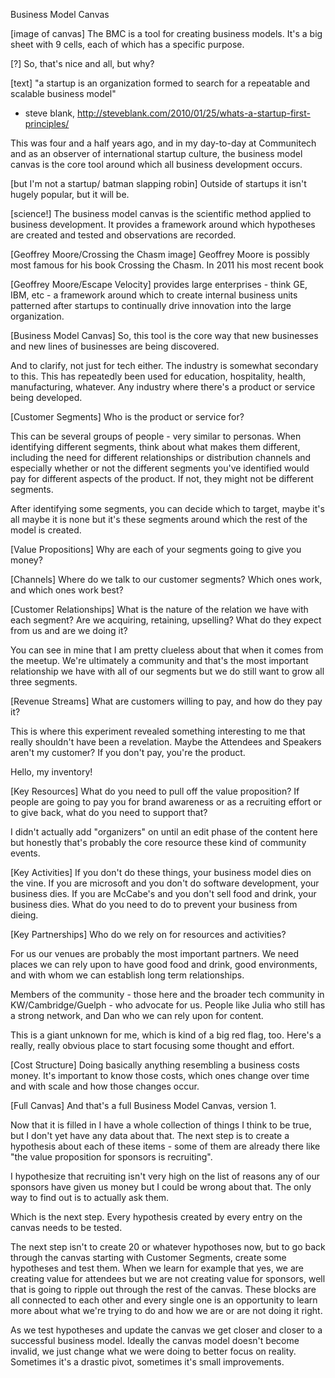 Business Model Canvas

[image of canvas]
The BMC is a tool for creating business models. It's a big sheet with 9 cells, each of which has a specific purpose. 

[?]
So, that's nice and all, but why?

[text]
"a startup is an organization formed to search for a repeatable and scalable business model"
- steve blank, http://steveblank.com/2010/01/25/whats-a-startup-first-principles/

This was four and a half years ago, and in my day-to-day at Communitech and as an observer of international startup culture, the business model canvas is the core tool around which all business development occurs. 

[but I'm not a startup/ batman slapping robin]
Outside of startups it isn't hugely popular, but it will be.

[science!]
The business model canvas is the scientific method applied to business development. It provides a framework around which hypotheses are created and tested and observations are recorded.

[Geoffrey Moore/Crossing the Chasm image] 
Geoffrey Moore is possibly most famous for his book Crossing the Chasm. In 2011 his most recent book

[Geoffrey Moore/Escape Velocity]
provides large enterprises - think GE, IBM, etc - a framework around which to create internal business units patterned after startups to continually drive innovation into the large organization.

[Business Model Canvas]
So, this tool is the core way that new businesses and new lines of businesses are being discovered. 

And to clarify, not just for tech either. The industry is somewhat secondary to this. This has repeatedly been used for education, hospitality, health, manufacturing, whatever. Any industry where there's a product or service being developed.

[Customer Segments]
Who is the product or service for? 

This can be several groups of people - very similar to personas. When identifying different segments, think about what makes them different, including the need for different relationships or distribution channels and especially whether or not the different segments you've identified would pay for different aspects of the product. If not, they might not be different segments.

After identifying some segments, you can decide which to target, maybe it's all maybe it is none but it's these segments around which the rest of the model is created. 

[Value Propositions]
Why are each of your segments going to give you money?

[Channels]
Where do we talk to our customer segments? Which ones work, and which ones work best?

[Customer Relationships]
What is the nature of the relation we have with each segment? Are we acquiring, retaining, upselling? What do they expect from us and are we doing it? 

You can see in mine that I am pretty clueless about that when it comes from the meetup. We're ultimately a community and that's the most important relationship we have with all of our segments but we do still want to grow all three segments. 

[Revenue Streams]
What are customers willing to pay, and how do they pay it?

This is where this experiment revealed something interesting to me that really shouldn't have been a revelation. Maybe the Attendees and Speakers aren't my customer? If you don't pay, you're the product. 

Hello, my inventory!

[Key Resources]
What do you need to pull off the value proposition? If people are going to pay you for brand awareness or as a recruiting effort or to give back, what do you need to support that?

I didn't actually add "organizers" on until an edit phase of the content here but honestly that's probably the core resource these kind of community events.

[Key Activities]
If you don't do these things, your business model dies on the vine. If you are microsoft and you don't do software development, your business dies. If you are McCabe's and you don't sell food and drink, your business dies. What do you need to do to prevent your business from dieing.

[Key Partnerships]
Who do we rely on for resources and activities? 

For us our venues are probably the most important partners. We need places we can rely upon to have good food and drink, good environments, and with whom we can establish long term relationships. 

Members of the community - those here and the broader tech community in KW/Cambridge/Guelph - who advocate for us. People like Julia who still has a strong network, and Dan who we can rely upon for content.

This is a giant unknown for me, which is kind of a big red flag, too. Here's a really, really obvious place to start focusing some thought and effort.

[Cost Structure]
Doing basically anything resembling a business costs money. It's important to know those costs, which ones change over time and with scale and how those changes occur.

[Full Canvas]
And that's a full Business Model Canvas, version 1. 

Now that it is filled in I have a whole collection of things I think to be true, but I don't yet have any data about that. The next step is to create a hypothesis about each of these items - some of them are already there like "the value proposition for sponsors is recruiting". 

I hypothesize that recruiting isn't very high on the list of reasons any of our sponsors have given us money but I could be wrong about that. The only way to find out is to actually ask them. 

Which is the next step. Every hypothesis created by every entry on the canvas needs to be tested. 

The next step isn't to create 20 or whatever hypothoses now, but to go back through the canvas starting with Customer Segments, create some hypotheses and test them. When we learn for example that yes, we are creating value for attendees but we are not creating value for sponsors, well that is going to ripple out through the rest of the canvas. These blocks are all connected to each other and every single one is an opportunity to learn more about what we're trying to do and how we are or are not doing it right.

As we test hypotheses and update the canvas we get closer and closer to a successful business model. Ideally the canvas model doesn't become invalid, we just change what we were doing to better focus on reality. Sometimes it's a drastic pivot, sometimes it's small improvements.


